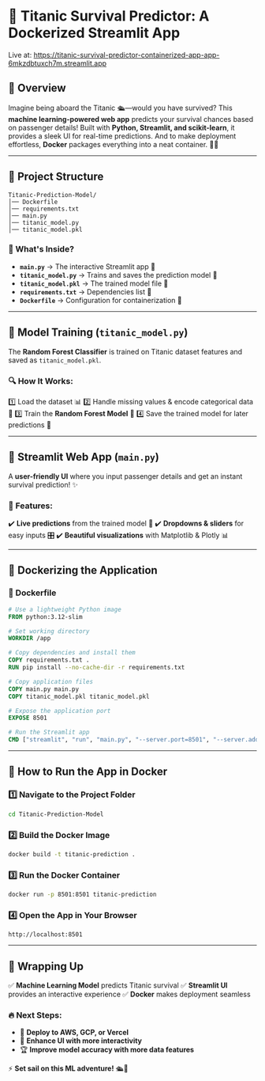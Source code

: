 # 🚢 **Titanic Survival Predictor: A Dockerized Streamlit App**

Live at: https://titanic-survival-predictor-containerized-app-app-6mkzdbtuxch7m.streamlit.app

## 📌 **Overview**

Imagine being aboard the Titanic 🛳️—would you have survived? This **machine learning-powered web app** predicts your survival chances based on passenger details! Built with **Python, Streamlit, and scikit-learn**, it provides a sleek UI for real-time predictions. And to make deployment effortless, **Docker** packages everything into a neat container. 🐳🚀

---

## 📂 **Project Structure**

```
Titanic-Prediction-Model/
│── Dockerfile
│── requirements.txt
│── main.py
│── titanic_model.py
│── titanic_model.pkl
```

### **📜 What's Inside?**

-   **`main.py`** → The interactive Streamlit app 🎨
-   **`titanic_model.py`** → Trains and saves the prediction model 🤖
-   **`titanic_model.pkl`** → The trained model file 📂
-   **`requirements.txt`** → Dependencies list 📄
-   **`Dockerfile`** → Configuration for containerization 🐳

---

## 🤖 **Model Training (`titanic_model.py`)**

The **Random Forest Classifier** is trained on Titanic dataset features and saved as `titanic_model.pkl`.

### **🔍 How It Works:**

1️⃣ Load the dataset 📊
2️⃣ Handle missing values & encode categorical data 🧹
3️⃣ Train the **Random Forest Model** 🌲
4️⃣ Save the trained model for later predictions 💾

---

## 🎨 **Streamlit Web App (`main.py`)**

A **user-friendly UI** where you input passenger details and get an instant survival prediction! ✨

### **🚀 Features:**

✔️ **Live predictions** from the trained model 📡
✔️ **Dropdowns & sliders** for easy inputs 🎛️
✔️ **Beautiful visualizations** with Matplotlib & Plotly 📊

---

## 🐳 **Dockerizing the Application**

### **📄 Dockerfile**

```dockerfile
# Use a lightweight Python image
FROM python:3.12-slim

# Set working directory
WORKDIR /app

# Copy dependencies and install them
COPY requirements.txt .
RUN pip install --no-cache-dir -r requirements.txt

# Copy application files
COPY main.py main.py
COPY titanic_model.pkl titanic_model.pkl

# Expose the application port
EXPOSE 8501

# Run the Streamlit app
CMD ["streamlit", "run", "main.py", "--server.port=8501", "--server.address=0.0.0.0"]
```

---

## 🚀 **How to Run the App in Docker**

### **1️⃣ Navigate to the Project Folder**

```bash
cd Titanic-Prediction-Model
```

### **2️⃣ Build the Docker Image**

```bash
docker build -t titanic-prediction .
```

### **3️⃣ Run the Docker Container**

```bash
docker run -p 8501:8501 titanic-prediction
```

### **4️⃣ Open the App in Your Browser**

```
http://localhost:8501
```

---

## 🎯 **Wrapping Up**

✅ **Machine Learning Model** predicts Titanic survival
✅ **Streamlit UI** provides an interactive experience
✅ **Docker** makes deployment seamless

### 🔥 **Next Steps:**

-   🚀 **Deploy to AWS, GCP, or Vercel**
-   🎨 **Enhance UI with more interactivity**
-   🏆 **Improve model accuracy with more data features**

⚡ **Set sail on this ML adventure!** 🛳️🐳
